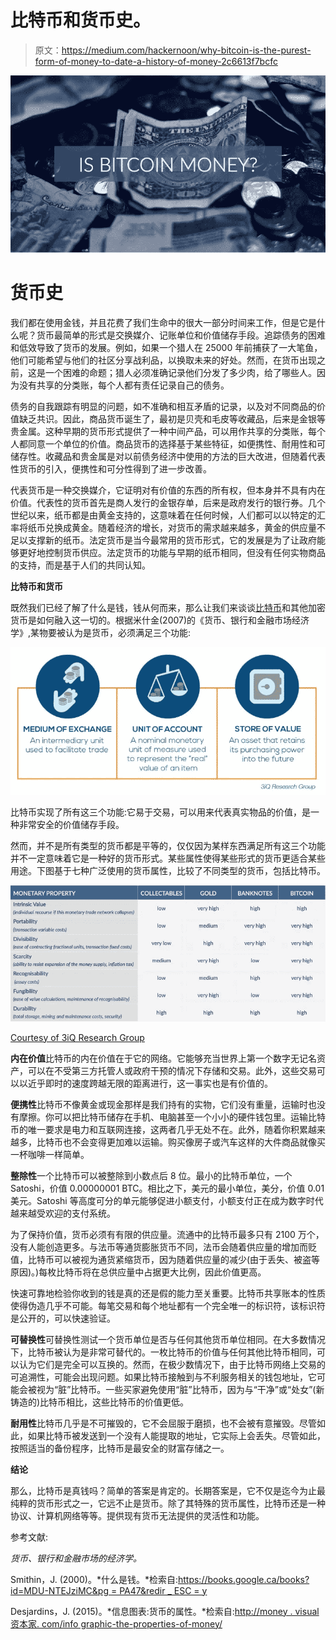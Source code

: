 # 比特币和货币史。

> 原文：<https://medium.com/hackernoon/why-bitcoin-is-the-purest-form-of-money-to-date-a-history-of-money-2c6613f7bcfc>

![](img/5bacf3b6d265996930b7d50c9ca71611.png)

# 货币史

我们都在使用金钱，并且花费了我们生命中的很大一部分时间来工作，但是它是什么呢？货币最简单的形式是交换媒介、记账单位和价值储存手段。追踪债务的困难和低效导致了货币的发展。例如，如果一个猎人在 25000 年前捕获了一大笔鱼，他们可能希望与他们的社区分享战利品，以换取未来的好处。然而，在货币出现之前，这是一个困难的命题；猎人必须准确记录他们分发了多少肉，给了哪些人。因为没有共享的分类账，每个人都有责任记录自己的债务。

债务的自我跟踪有明显的问题，如不准确和相互矛盾的记录，以及对不同商品的价值缺乏共识。因此，商品货币诞生了，最初是贝壳和毛皮等收藏品，后来是金银等贵金属。这种早期的货币形式提供了一种中间产品，可以用作共享的分类账，每个人都同意一个单位的价值。商品货币的选择基于某些特征，如便携性、耐用性和可储存性。收藏品和贵金属是对以前债务经济中使用的方法的巨大改进，但随着代表性货币的引入，便携性和可分性得到了进一步改善。

代表货币是一种交换媒介，它证明对有价值的东西的所有权，但本身并不具有内在价值。代表性的货币首先是商人发行的金银存单，后来是政府发行的银行券。几个世纪以来，纸币都是由黄金支持的，这意味着在任何时候，人们都可以以特定的汇率将纸币兑换成黄金。随着经济的增长，对货币的需求越来越多，黄金的供应量不足以支撑新的纸币。法定货币是当今最常用的货币形式，它的发展是为了让政府能够更好地控制货币供应。法定货币的功能与早期的纸币相同，但没有任何实物商品的支持，而是基于人们的共同认知。

**比特币和货币**

既然我们已经了解了什么是钱，钱从何而来，那么让我们来谈谈[比特币](https://hackernoon.com/tagged/bitcoin)和其他加密货币是如何融入这一切的。根据米什金(2007)的《货币、银行和金融市场经济学》,某物要被认为是货币，必须满足三个功能:

![](img/3e9625529edfa244aac4b5f2ade8c732.png)

比特币实现了所有这三个功能:它易于交易，可以用来代表真实物品的价值，是一种非常安全的价值储存手段。

然而，并不是所有类型的货币都是平等的，仅仅因为某样东西满足所有这三个功能并不一定意味着它是一种好的货币形式。某些属性使得某些形式的货币更适合某些用途。下图基于七种广泛使用的货币属性，比较了不同类型的货币，包括比特币。

![](img/c244bcc5865b7836010dad99551d4cbf.png)

[Courtesy of 3iQ Research Group](https://3iq.ca/3iq-research-group/)

**内在价值**比特币的内在价值在于它的网络。它能够充当世界上第一个数字无记名资产，可以在不受第三方托管人或政府干预的情况下存储和交易。此外，这些交易可以以近乎即时的速度跨越无限的距离进行，这一事实也是有价值的。

**便携性**比特币不像黄金或现金那样是我们持有的实物，它们没有重量，运输时也没有摩擦。你可以把比特币储存在手机、电脑甚至一个小小的硬件钱包里。运输比特币的唯一要求是电力和互联网连接，这两者几乎无处不在。此外，随着你积累越来越多，比特币也不会变得更加难以运输。购买像房子或汽车这样的大件商品就像买一杯咖啡一样简单。

**整除性**一个比特币可以被整除到小数点后 8 位。最小的比特币单位，一个 Satoshi，价值 0.00000001 BTC。相比之下，美元的最小单位，美分，价值 0.01 美元。Satoshi 等高度可分的单元能够促进小额支付，小额支付正在成为数字时代越来越受欢迎的支付系统。

为了保持价值，货币必须有有限的供应量。流通中的比特币最多只有 2100 万个，没有人能创造更多。与法币等通货膨胀货币不同，法币会随着供应量的增加而贬值，比特币可以被视为通货紧缩货币，因为随着供应量的减少(由于丢失、被盗等原因)。)每枚比特币将在总供应量中占据更大比例，因此价值更高。

快速可靠地检验你收到的钱是真的还是假的能力至关重要。比特币共享账本的性质使得伪造几乎不可能。每笔交易和每个地址都有一个完全唯一的标识符，该标识符是公开的，可以快速验证。

**可替换性**可替换性测试一个货币单位是否与任何其他货币单位相同。在大多数情况下，比特币被认为是非常可替代的。一枚比特币的价值与任何其他比特币相同，可以认为它们是完全可以互换的。然而，在极少数情况下，由于比特币网络上交易的可追溯性，可能会出现问题。如果比特币接触到与不利服务相关的钱包地址，它可能会被视为“脏”比特币。一些买家避免使用“脏”比特币，因为与“干净”或“处女”(新铸造的)比特币相比，这些比特币的价值更低。

**耐用性**比特币几乎是不可摧毁的，它不会屈服于磨损，也不会被有意摧毁。尽管如此，如果比特币被发送到一个没有人能提取的地址，它实际上会丢失。尽管如此，按照适当的备份程序，比特币是最安全的财富存储之一。

**结论**

那么，比特币是真钱吗？简单的答案是肯定的。长期答案是，它不仅是迄今为止最纯粹的货币形式之一，它远不止是货币。除了其特殊的货币属性，比特币还是一种协议、计算机网络等等。提供现有货币无法提供的灵活性和功能。

参考文献:

*货币、银行和金融市场的经济学。*

Smithin，J. (2000)。*什么是钱。*检索自:[https://books.google.ca/books?id=MDU-NTEJziMC&pg = PA47&redir _ ESC = y](https://books.google.ca/books?id=MDU-NTEJziMC&pg=PA47&redir_esc=y)

Desjardins，J. (2015)。*信息图表:货币的属性。*检索自:[http://money . visual 资本家. com/info graphic-the-properties-of-money/](http://money.visualcapitalist.com/infographic-the-properties-of-money/)